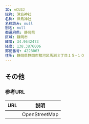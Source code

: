 ```yaml
---
ID: vCU3J
総称: 津島神社
名称: 津島神社
名称読み: null
別名: null
都道府県: 静岡県
区域: 静岡市
緯度: 34.9642473
経度: 138.3876006
郵便番号: 4228063
住所: 静岡県静岡市駿河区馬渕３丁目１５−１０
---
```


## その他

### 参考URL

| URL | 説明          |
| --- | ------------- |
|     | OpenStreetMap |
